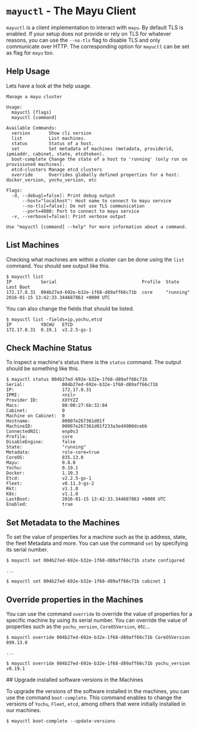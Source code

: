# `mayuctl` - The Mayu Client

`mayuctl` is a client implementation to interact with `mayu`. By default TLS
is enabled. If your setup does not provide or rely on TLS for whatever reasons,
you can use the `--no-tls` flag to disable TLS and only communicate over
HTTP. The corresponding option for `mayuctl` can be set as flag for `mayu` too.

## Help Usage

Lets have a look at the help usage.

```nohighlight
Manage a mayu cluster

Usage:
  mayuctl [flags]
  mayuctl [command]

Available Commands:
  version       Show cli version
  list          List machines.
  status        Status of a host.
  set           Set metadata of machines (metadata, providerid, ipmiaddr, cabinet, state, etcdtoken).
  boot-complete Change the state of a host to 'running' (only run on provisioned machines).
  etcd-clusters Manage etcd clusters
  override      Overrides globally defined properties for a host: docker_version, yochu_version, etc

Flags:
  -d, --debug[=false]: Print debug output
      --host="localhost": Host name to connect to mayu service
      --no-tls[=false]: Do not use TLS communication
      --port=4080: Port to connect to mayu service
  -v, --verbose[=false]: Print verbose output

Use "mayuctl [command] --help" for more information about a command.
```

## List Machines

Checking what machines are within a cluster can be done using the `list`
command. You should see output like this.

```nohighlight
$ mayuctl list
IP           Serial                                Profile  State      Last Boot
172.17.8.31  004b27ed-692e-b32e-1f68-d89aff66c71b  core     "running"  2016-01-15 13:42:33.344687863 +0000 UTC
```

You can also change the fields that should be listed.

```nohighlight
$ mayuctl list -fields=ip,yochu,etcd
IP           YOCHU   ETCD
172.17.8.31  0.19.1  v2.2.5-gs-1
```

## Check Machine Status

To inspect a machine's status there is the `status` command. The output should
be something like this.

```nohighlight
$ mayuctl status 004b27ed-692e-b32e-1f68-d89aff66c71b
Serial:              004b27ed-692e-b32e-1f68-d89aff66c71b
IP:                  172.17.8.31
IPMI:                <nil>
Provider ID:         XXYYZZ
Macs:                08:00:27:6b:32:84
Cabinet:             0
Machine on Cabinet:  0
Hostname:            00007e267361d01f
MachineID:           00007e267361d01f233a3ed4900dcebb
ConnectedNIC:        enp0s3
Profile:             core
DisableEngine:       false
State:               "running"
Metadata:            role-core=true
CoreOS:              835.13.0
Mayu:                0.8.0
Yochu:               0.19.1
Docker:              1.10.3
Etcd:                v2.2.5-gs-1
Fleet:               v0.11.3-gs-2
Rkt:                 v1.1.0
K8s:                 v1.1.8
LastBoot:            2016-01-15 13:42:33.344687863 +0000 UTC
Enabled:             true
```

## Set Metadata to the Machines

To set the value of properties for a machine such as the ip address, state, the
fleet Metadata and more. You can use the command `set` by specifying its serial
number.

```nohighlight
$ mayuctl set 004b27ed-692e-b32e-1f68-d89aff66c71b state configured

...

$ mayuctl set 004b27ed-692e-b32e-1f68-d89aff66c71b cabinet 1
```


## Override properties in the Machines

You can use the command `override` to override the value of properties for a
specific machine by using its serial number. You can override the value of properties
such as the `yochu_version`, `CoreOSVersion`, etc...

```nohighlight
$ mayuctl override 004b27ed-692e-b32e-1f68-d89aff66c71b CoreOSVersion 899.13.0

...

$ mayuctl override 004b27ed-692e-b32e-1f68-d89aff66c71b yochu_version v0.19.1
```

## Upgrade installed software versions in the Machines

To upgrade the versions of the software installed in the machines, you can use
the command `boot-complete`. This command enables to change the versions of
`Yochu`, `Fleet`, `etcd`, among others that were initially installed in our machines.

```nohighlight
$ mayuctl boot-complete --update-versions

```
